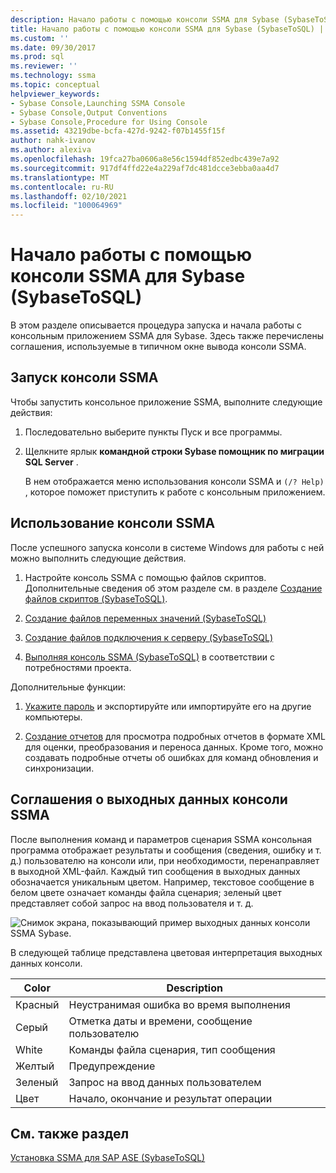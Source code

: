 ```yaml
---
description: Начало работы с помощью консоли SSMA для Sybase (SybaseToSQL)
title: Начало работы с помощью консоли SSMA для Sybase (SybaseToSQL) | Документация Майкрософт
ms.custom: ''
ms.date: 09/30/2017
ms.prod: sql
ms.reviewer: ''
ms.technology: ssma
ms.topic: conceptual
helpviewer_keywords:
- Sybase Console,Launching SSMA Console
- Sybase Console,Output Conventions
- Sybase Console,Procedure for Using Console
ms.assetid: 43219dbe-bcfa-427d-9242-f07b1455f15f
author: nahk-ivanov
ms.author: alexiva
ms.openlocfilehash: 19fca27ba0606a8e56c1594df852edbc439e7a92
ms.sourcegitcommit: 917df4ffd22e4a229af7dc481dcce3ebba0aa4d7
ms.translationtype: MT
ms.contentlocale: ru-RU
ms.lasthandoff: 02/10/2021
ms.locfileid: "100064969"
---
```

# <a name="getting-started-with-the-ssma-for-sybase-console-sybasetosql"></a>Начало работы с помощью консоли SSMA для Sybase (SybaseToSQL)
В этом разделе описывается процедура запуска и начала работы с консольным приложением SSMA для Sybase. Здесь также перечислены соглашения, используемые в типичном окне вывода консоли SSMA.  
  
## <a name="launching-the-ssma-console"></a>Запуск консоли SSMA  
Чтобы запустить консольное приложение SSMA, выполните следующие действия:  
  
1.  Последовательно выберите пункты Пуск и все программы.  
  
2.  Щелкните ярлык **командной строки Sybase помощник по миграции SQL Server** .  
  
    В нем отображается меню использования консоли SSMA и `(/? Help)` , которое поможет приступить к работе с консольным приложением.  
  
## <a name="using-the-ssma-console"></a>Использование консоли SSMA  
После успешного запуска консоли в системе Windows для работы с ней можно выполнить следующие действия.  
  
1.  Настройте консоль SSMA с помощью файлов скриптов. Дополнительные сведения об этом разделе см. в разделе [Создание файлов скриптов &#40;SybaseToSQL&#41;](../../ssma/sybase/creating-script-files-sybasetosql.md).  
  
2.  [Создание файлов переменных значений &#40;SybaseToSQL&#41;](../../ssma/sybase/creating-variable-value-files-sybasetosql.md)  
  
3.  [Создание файлов подключения к серверу &#40;SybaseToSQL&#41;](../../ssma/sybase/creating-the-server-connection-files-sybasetosql.md)  
  
4.  [Выполняя консоль SSMA &#40;SybaseToSQL&#41;](../../ssma/sybase/executing-the-ssma-console-sybasetosql.md) в соответствии с потребностями проекта. 
  
Дополнительные функции:  
  
1.  [Укажите пароль](managing-passwords-sybasetosql.md) и экспортируйте или импортируйте его на другие компьютеры.  
  
2.  [Создание отчетов](generating-reports-sybasetosql.md) для просмотра подробных отчетов в формате XML для оценки, преобразования и переноса данных. Кроме того, можно создавать подробные отчеты об ошибках для команд обновления и синхронизации.  
  
## <a name="ssma-console-output-conventions"></a>Соглашения о выходных данных консоли SSMA  
После выполнения команд и параметров сценария SSMA консольная программа отображает результаты и сообщения (сведения, ошибку и т. д.) пользователю на консоли или, при необходимости, перенаправляет в выходной XML-файл. Каждый тип сообщения в выходных данных обозначается уникальным цветом. Например, текстовое сообщение в белом цвете означает команды файла сценария; зеленый цвет представляет собой запрос на ввод пользователя и т. д.  
  
![Снимок экрана, показывающий пример выходных данных консоли SSMA Sybase.](../../ssma/sybase/media/ssmaconsoleoutput_sybase.JPG "Вывод консоли SSMA_Sybase")  
  
В следующей таблице представлена цветовая интерпретация выходных данных консоли.  
  
|Color|Description|  
|---------|---------------|  
|Красный|Неустранимая ошибка во время выполнения|  
|Серый|Отметка даты и времени, сообщение пользователю|  
|White|Команды файла сценария, тип сообщения|  
|Желтый|Предупреждение|  
|Зеленый|Запрос на ввод данных пользователем|  
|Цвет|Начало, окончание и результат операции|  
  
## <a name="see-also"></a>См. также раздел  
[Установка SSMA для SAP ASE &#40;SybaseToSQL&#41;](../../ssma/sybase/installing-ssma-for-sybase-sybasetosql.md)  
